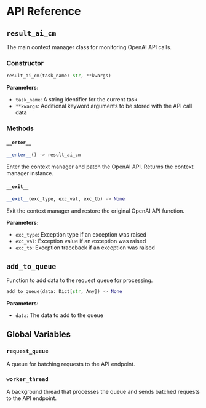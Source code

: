 # API Reference

## `result_ai_cm`

The main context manager class for monitoring OpenAI API calls.

### Constructor

```python
result_ai_cm(task_name: str, **kwargs)
```

**Parameters:**
- `task_name`: A string identifier for the current task
- `**kwargs`: Additional keyword arguments to be stored with the API call data

### Methods

#### `__enter__`

```python
__enter__() -> result_ai_cm
```

Enter the context manager and patch the OpenAI API. Returns the context manager instance.

#### `__exit__`

```python
__exit__(exc_type, exc_val, exc_tb) -> None
```

Exit the context manager and restore the original OpenAI API function.

**Parameters:**
- `exc_type`: Exception type if an exception was raised
- `exc_val`: Exception value if an exception was raised
- `exc_tb`: Exception traceback if an exception was raised

## `add_to_queue`

Function to add data to the request queue for processing.

```python
add_to_queue(data: Dict[str, Any]) -> None
```

**Parameters:**
- `data`: The data to add to the queue

## Global Variables

### `request_queue`

A queue for batching requests to the API endpoint.

### `worker_thread`

A background thread that processes the queue and sends batched requests to the API endpoint.
